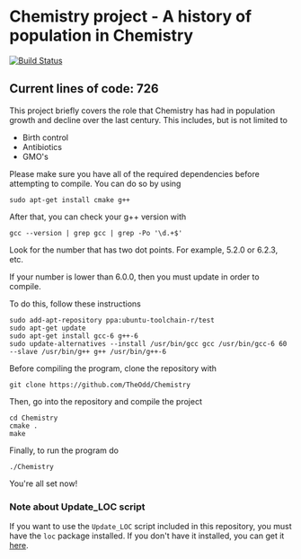 # Chemistry project - A history of population in Chemistry

[![Build Status](https://travis-ci.com/TheOdd/Chemistry.svg?token=dfSE1qYjxpgtga9sUFaC&branch=master)](https://travis-ci.com/TheOdd/Chemistry)

## Current lines of code: 726

This project briefly covers the role that Chemistry has had in population growth and decline over the last century. This includes, but is not limited to

 - Birth control
 - Antibiotics
 - GMO's

Please make sure you have all of the required dependencies before attempting to compile. You can do so by using

    sudo apt-get install cmake g++

After that, you can check your g++ version with

    gcc --version | grep gcc | grep -Po '\d.+$'

Look for the number that has two dot points. For example, 5.2.0 or 6.2.3, etc.

If your number is lower than 6.0.0, then you must update in order to compile.

To do this, follow these instructions

    sudo add-apt-repository ppa:ubuntu-toolchain-r/test
    sudo apt-get update
    sudo apt-get install gcc-6 g++-6
    sudo update-alternatives --install /usr/bin/gcc gcc /usr/bin/gcc-6 60 --slave /usr/bin/g++ g++ /usr/bin/g++-6

Before compiling the program, clone the repository with

    git clone https://github.com/TheOdd/Chemistry

Then, go into the repository and compile the project

    cd Chemistry
    cmake .
    make

Finally, to run the program do

    ./Chemistry

You're all set now!

### Note about Update_LOC script

If you want to use the `Update_LOC` script included in this repository, you must have the `loc` package installed. If you don't have it installed, you can get it [here](https://github.com/cgag/loc).

